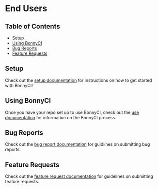 # End Users

## Table of Contents

* [Setup](#setup)
* [Using BonnyCI](#using-bonnyci)
* [Bug Reports](#bug-reports)
* [Feature Requests](#feature-requests)

## Setup

Check out the [setup documentation](setup/README.md) for instructions on how to get started with BonnyCI!

## Using BonnyCI

Once you have your repo set up to use BonnyCI, check out the [use documentation](use/README.md) for information on the BonnyCI process.

## Bug Reports

Check out the [bug report documentation](issues/README.md#bug-reports) for guidlines on submitting bug reports.

## Feature Requests

Check out the [feature request documentation](issues/README.md#feature-requests) for guidelines on submitting feature requests.
